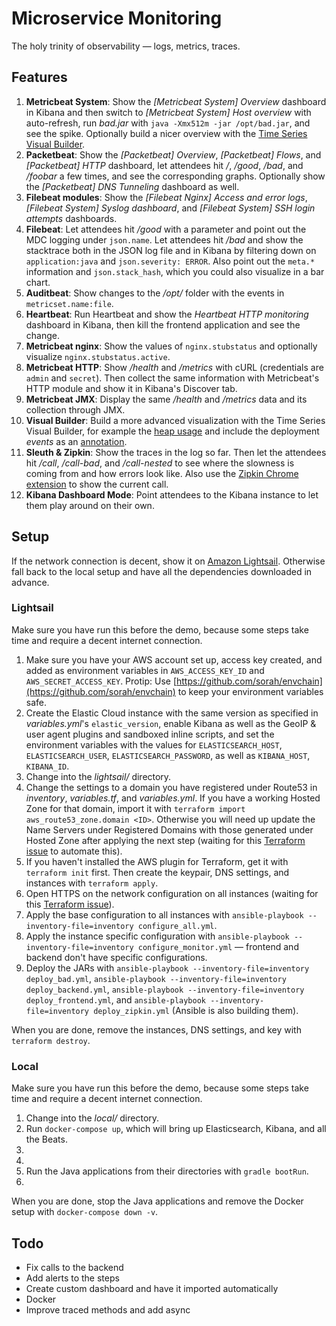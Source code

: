 # Microservice Monitoring

The holy trinity of observability — logs, metrics, traces.



## Features

1. **Metricbeat System**: Show the *[Metricbeat System] Overview* dashboard in Kibana and then switch to *[Metricbeat System] Host overview* with auto-refresh, run *bad.jar* with `java -Xmx512m -jar /opt/bad.jar`, and see the spike. Optionally build a nicer overview with the [Time Series Visual Builder](img/visualbuilder-cpu.png).
1. **Packetbeat**: Show the *[Packetbeat] Overview*, *[Packetbeat] Flows*, and *[Packetbeat] HTTP* dashboard, let attendees hit */*, */good*, */bad*, and */foobar* a few times, and see the corresponding graphs. Optionally show the *[Packetbeat] DNS Tunneling* dashboard as well.
1. **Filebeat modules**: Show the *[Filebeat Nginx] Access and error logs*, *[Filebeat System] Syslog dashboard*, and *[Filebeat System] SSH login attempts* dashboards.
1. **Filebeat**: Let attendees hit */good* with a parameter and point out the MDC logging under `json.name`. Let attendees hit */bad* and show the stacktrace both in the JSON log file and in Kibana by filtering down on `application:java` and `json.severity: ERROR`. Also point out the `meta.*` information and `json.stack_hash`, which you could also visualize in a bar chart.
1. **Auditbeat**: Show changes to the */opt/* folder with the events in `metricset.name:file`.
1. **Heartbeat**: Run Heartbeat and show the *Heartbeat HTTP monitoring* dashboard in Kibana, then kill the frontend application and see the change.
1. **Metricbeat nginx**: Show the values of `nginx.stubstatus` and optionally visualize `nginx.stubstatus.active`.
1. **Metricbeat HTTP**: Show */health* and */metrics* with cURL (credentials are `admin` and `secret`). Then collect the same information with Metricbeat's HTTP module and show it in Kibana's Discover tab.
1. **Metricbeat JMX**: Display the same */health* and */metrics* data and its collection through JMX.
1. **Visual Builder**: Build a more advanced visualization with the Time Series Visual Builder, for example the [heap usage](img/visualbuilder-heapusage.png) and include the deployment *events* as an [annotation](img/visualbuilder-annotation.png).
1. **Sleuth & Zipkin**: Show the traces in the log so far. Then let the attendees hit */call*, */call-bad*, and */call-nested* to see where the slowness is coming from and how errors look like.
  Also use the [Zipkin Chrome extension](https://github.com/openzipkin/zipkin-browser-extension) to show the current call.
1. **Kibana Dashboard Mode**: Point attendees to the Kibana instance to let them play around on their own.



## Setup

If the network connection is decent, show it on [Amazon Lightsail](https://amazonlightsail.com). Otherwise fall back to the local setup and have all the dependencies downloaded in advance.



### Lightsail

Make sure you have run this before the demo, because some steps take time and require a decent internet connection.

1. Make sure you have your AWS account set up, access key created, and added as environment variables in `AWS_ACCESS_KEY_ID` and `AWS_SECRET_ACCESS_KEY`. Protip: Use [https://github.com/sorah/envchain](https://github.com/sorah/envchain) to keep your environment variables safe.
1. Create the Elastic Cloud instance with the same version as specified in *variables.yml*'s `elastic_version`, enable Kibana as well as the GeoIP & user agent plugins and sandboxed inline scripts, and set the environment variables with the values for `ELASTICSEARCH_HOST`, `ELASTICSEARCH_USER`, `ELASTICSEARCH_PASSWORD`, as well as `KIBANA_HOST`, `KIBANA_ID`.
1. Change into the *lightsail/* directory.
1. Change the settings to a domain you have registered under Route53 in *inventory*, *variables.tf*, and *variables.yml*. If you have a working Hosted Zone for that domain, import it with `terraform import aws_route53_zone.domain <ID>`. Otherwise you will need up update the Name Servers under Registered Domains with those generated under Hosted Zone after applying the next step (waiting for this [Terraform issue](https://github.com/terraform-providers/terraform-provider-aws/issues/88) to automate this).
1. If you haven't installed the AWS plugin for Terraform, get it with `terraform init` first. Then create the keypair, DNS settings, and instances with `terraform apply`.
1. Open HTTPS on the network configuration on all instances (waiting for this [Terraform issue](https://github.com/terraform-providers/terraform-provider-aws/issues/700)).
1. Apply the base configuration to all instances with `ansible-playbook --inventory-file=inventory configure_all.yml`.
1. Apply the instance specific configuration with `ansible-playbook --inventory-file=inventory configure_monitor.yml` — frontend and backend don't have specific configurations.
1. Deploy the JARs with `ansible-playbook --inventory-file=inventory deploy_bad.yml`, `ansible-playbook --inventory-file=inventory deploy_backend.yml`, `ansible-playbook --inventory-file=inventory deploy_frontend.yml`, and `ansible-playbook --inventory-file=inventory deploy_zipkin.yml` (Ansible is also building them).

When you are done, remove the instances, DNS settings, and key with `terraform destroy`.



### Local

Make sure you have run this before the demo, because some steps take time and require a decent internet connection.

1. Change into the *local/* directory.
1. Run `docker-compose up`, which will bring up Elasticsearch, Kibana, and all the Beats.
1.
1.
1. Run the Java applications from their directories with `gradle bootRun`.
1.

When you are done, stop the Java applications and remove the Docker setup with `docker-compose down -v`.



## Todo

* Fix calls to the backend
* Add alerts to the steps
* Create custom dashboard and have it imported automatically
* Docker
* Improve traced methods and add async
